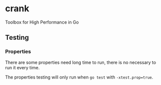  # crank

Toolbox for High Performance in Go



## Testing

### Properties

There are some properties need long time to run, there is no necessary to run it every time.

The properties testing will only run when `go test` with `-xtest.prop=true`.